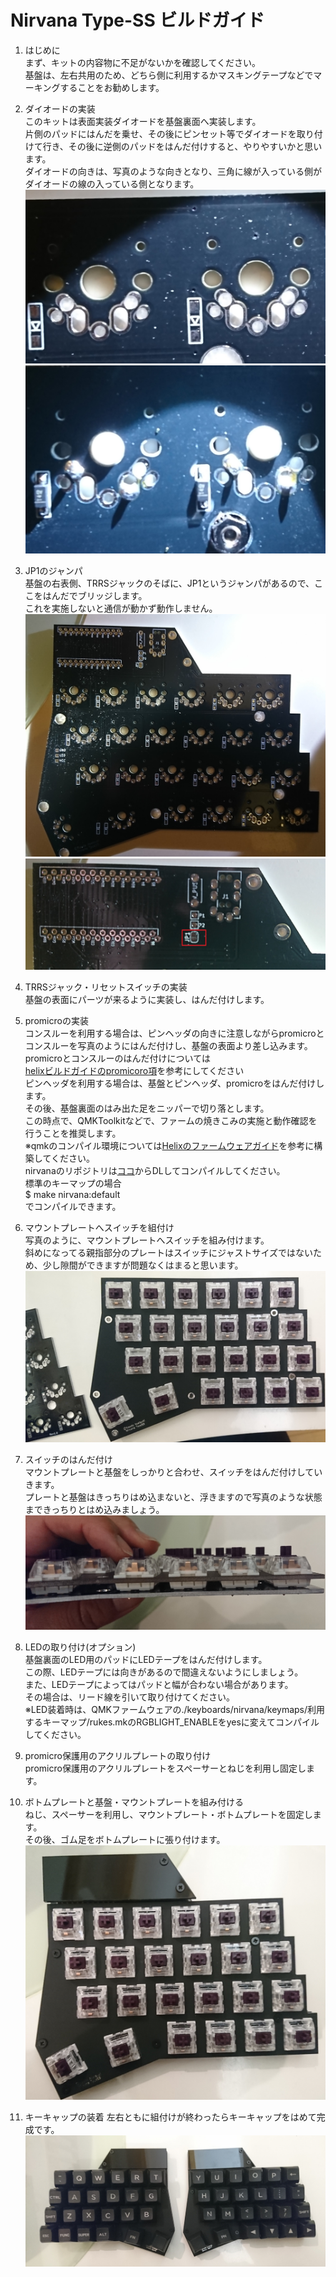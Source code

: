 # Nirvana Type-SS ビルドガイド
  
  1. はじめに  
  まず、キットの内容物に不足がないかを確認してください。  
  基盤は、左右共用のため、どちら側に利用するかマスキングテープなどでマーキングすることをお勧めします。 

  1. ダイオードの実装  
  このキットは表面実装ダイオードを基盤裏面へ実装します。  
  片側のパッドにはんだを乗せ、その後にピンセット等でダイオードを取り付けて行き、その後に逆側のパッドをはんだ付けすると、やりやすいかと思います。  
  ダイオードの向きは、写真のような向きとなり、三角に線が入っている側がダイオードの線の入っている側となります。 
  ![SS-smd-mark](./img/ss-smd-mark.jpg) 
  ![SS-smd-sol](./img/ss-smd-sol.jpg) 
    
  1. JP1のジャンパ  
  基盤の右表側、TRRSジャックのそばに、JP1というジャンパがあるので、ここをはんだでブリッジします。  
  これを実施しないと通信が動かず動作しません。 
  ![SS-pcb-right](./img/ss-pcb.jpg) 
  ![SS-pcb-JP1](./img/ss-JP1.jpg)  
    
  1. TRRSジャック・リセットスイッチの実装  
  基盤の表面にパーツが来るように実装し、はんだ付けします。

  1. promicroの実装  
  コンスルーを利用する場合は、ピンヘッダの向きに注意しながらpromicroとコンスルーを写真のようにはんだ付けし、基盤の表面より差し込みます。  
  promicroとコンスルーのはんだ付けについては  
  [helixビルドガイドのpromicoro項](https://github.com/MakotoKurauchi/helix/blob/master/Doc/buildguide_jp.md)を参考にしてください   
  ピンヘッダを利用する場合は、基盤とピンヘッダ、promicroをはんだ付けします。  
  その後、基盤裏面のはみ出た足をニッパーで切り落とします。  
  この時点で、QMKToolkitなどで、ファームの焼きこみの実施と動作確認を行うことを推奨します。  
  ※qmkのコンパイル環境については[Helixのファームウェアガイド](https://github.com/MakotoKurauchi/helix/blob/master/Doc/firmware_jp.md)を参考に構築してください。  
  nirvanaのリポジトリは[ココ](https://github.com/KaedeAsatsuki/qmk_firmware)からDLしてコンパイルしてください。  
  標準のキーマップの場合  
  $ make nirvana:default  
  でコンパイルできます。
    
  1. マウントプレートへスイッチを組付け  
  写真のように、マウントプレートへスイッチを組み付けます。  
  斜めになってる親指部分のプレートはスイッチにジャストサイズではないため、少し隙間ができますが問題なくはまると思います。 
  ![SS-mount](./img/ss-mount.jpg)

    
  1. スイッチのはんだ付け  
  マウントプレートと基盤をしっかりと合わせ、スイッチをはんだ付けしていきます。  
  プレートと基盤はきっちりはめ込まないと、浮きますので写真のような状態まできっちりとはめ込みましょう。
  ![SS-mount](./img/ss-mount-pcb.jpg)
    
  1. LEDの取り付け(オプション)  
  基盤裏面のLED用のパッドにLEDテープをはんだ付けします。  
  この際、LEDテープには向きがあるので間違えないようにしましょう。  
  また、LEDテープによってはパッドと幅が合わない場合があります。  
  その場合は、リード線を引いて取り付けてください。  
  ※LED装着時は、QMKファームウェアの./keyboards/nirvana/keymaps/利用するキーマップ/rukes.mkのRGBLIGHT_ENABLEをyesに変えてコンパイルしてください。

    
  1. promicro保護用のアクリルプレートの取り付け  
  promicro保護用のアクリルプレートをスペーサーとねじを利用し固定します。  
    
  1. ボトムプレートと基盤・マウントプレートを組み付ける  
  ねじ、スペーサーを利用し、マウントプレート・ボトムプレートを固定します。  
  その後、ゴム足をボトムプレートに張り付けます。 
  ![SS-right](./img/ss-right.jpg)  

  1. キーキャップの装着
  左右ともに組付けが終わったらキーキャップをはめて完成です。  
  ![SS-dsa1u](./img/ss-dsa1u.jpg)
